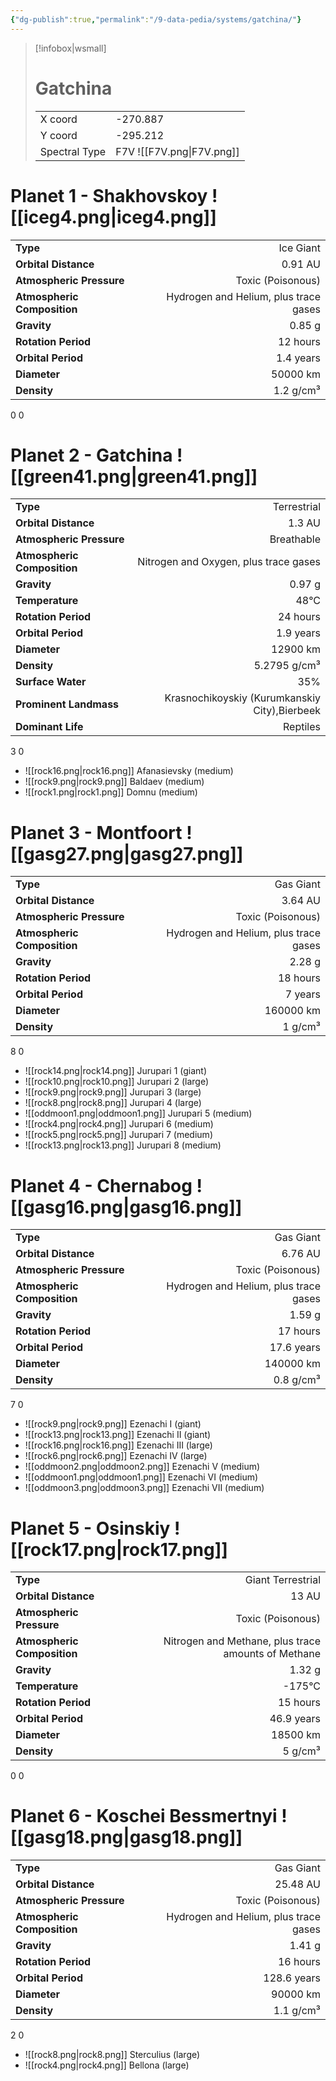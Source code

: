```yaml
---
{"dg-publish":true,"permalink":"/9-data-pedia/systems/gatchina/"}
---
```


> [!infobox|wsmall]
> # Gatchina
> | | |
> | - | - |
> | X coord | -270.887 |
> | Y coord| -295.212 |
> | Spectral Type | F7V ![[F7V.png\|F7V.png]] |

# Planet 1 - Shakhovskoy ![[iceg4.png\|iceg4.png]]
|                             |                           |
| --------------------------- | -------------------------:|
| **Type**                    |             Ice Giant |
| **Orbital Distance**        |   0.91 AU |
| **Atmospheric Pressure**    |       Toxic (Poisonous) |
| **Atmospheric Composition** |      Hydrogen and Helium, plus trace gases |
| **Gravity**                 |        0.85 g |
| **Rotation Period**         |  12 hours |
| **Orbital Period** | 1.4 years |
| **Diameter**                |      50000 km | 
| **Density**                 |    1.2 g/cm³ |



0
0



# Planet 2 - Gatchina ![[green41.png\|green41.png]]
|                             |                           |
| --------------------------- | -------------------------:|
| **Type**                    |             Terrestrial |
| **Orbital Distance**        |   1.3 AU |
| **Atmospheric Pressure**    |       Breathable |
| **Atmospheric Composition** |      Nitrogen and Oxygen, plus trace gases |
| **Gravity**                 |        0.97 g |
| **Temperature**             |    48°C |
| **Rotation Period**         |  24 hours |
| **Orbital Period** | 1.9 years |
| **Diameter**                |      12900 km | 
| **Density**                 |    5.2795 g/cm³ |
| **Surface Water**           |           35% | 
| **Prominent Landmass**      |         Krasnochikoyskiy (Kurumkanskiy City),Bierbeek | 
| **Dominant Life**           |         Reptiles |



3
0

- ![[rock16.png\|rock16.png]] Afanasievsky (medium)
- ![[rock9.png\|rock9.png]] Baldaev (medium)
- ![[rock1.png\|rock1.png]] Domnu (medium)


# Planet 3 - Montfoort ![[gasg27.png\|gasg27.png]]
|                             |                           |
| --------------------------- | -------------------------:|
| **Type**                    |             Gas Giant |
| **Orbital Distance**        |   3.64 AU |
| **Atmospheric Pressure**    |       Toxic (Poisonous) |
| **Atmospheric Composition** |      Hydrogen and Helium, plus trace gases |
| **Gravity**                 |        2.28 g |
| **Rotation Period**         |  18 hours |
| **Orbital Period** | 7 years |
| **Diameter**                |      160000 km | 
| **Density**                 |    1 g/cm³ |



8
0

- ![[rock14.png\|rock14.png]] Jurupari 1 (giant)
- ![[rock10.png\|rock10.png]] Jurupari 2 (large)
- ![[rock9.png\|rock9.png]] Jurupari 3 (large)
- ![[rock8.png\|rock8.png]] Jurupari 4 (large)
- ![[oddmoon1.png\|oddmoon1.png]] Jurupari 5 (medium)
- ![[rock4.png\|rock4.png]] Jurupari 6 (medium)
- ![[rock5.png\|rock5.png]] Jurupari 7 (medium)
- ![[rock13.png\|rock13.png]] Jurupari 8 (medium)


# Planet 4 - Chernabog ![[gasg16.png\|gasg16.png]]
|                             |                           |
| --------------------------- | -------------------------:|
| **Type**                    |             Gas Giant |
| **Orbital Distance**        |   6.76 AU |
| **Atmospheric Pressure**    |       Toxic (Poisonous) |
| **Atmospheric Composition** |      Hydrogen and Helium, plus trace gases |
| **Gravity**                 |        1.59 g |
| **Rotation Period**         |  17 hours |
| **Orbital Period** | 17.6 years |
| **Diameter**                |      140000 km | 
| **Density**                 |    0.8 g/cm³ |



7
0

- ![[rock9.png\|rock9.png]] Ezenachi I (giant)
- ![[rock13.png\|rock13.png]] Ezenachi II (giant)
- ![[rock16.png\|rock16.png]] Ezenachi III (large)
- ![[rock6.png\|rock6.png]] Ezenachi IV (large)
- ![[oddmoon2.png\|oddmoon2.png]] Ezenachi V (medium)
- ![[oddmoon1.png\|oddmoon1.png]] Ezenachi VI (medium)
- ![[oddmoon3.png\|oddmoon3.png]] Ezenachi VII (medium)


# Planet 5 - Osinskiy ![[rock17.png\|rock17.png]]
|                             |                           |
| --------------------------- | -------------------------:|
| **Type**                    |             Giant Terrestrial |
| **Orbital Distance**        |   13 AU |
| **Atmospheric Pressure**    |       Toxic (Poisonous) |
| **Atmospheric Composition** |      Nitrogen and Methane, plus trace amounts of Methane |
| **Gravity**                 |        1.32 g |
| **Temperature**             |    -175°C |
| **Rotation Period**         |  15 hours |
| **Orbital Period** | 46.9 years |
| **Diameter**                |      18500 km | 
| **Density**                 |    5 g/cm³ |



0
0



# Planet 6 - Koschei Bessmertnyi ![[gasg18.png\|gasg18.png]]
|                             |                           |
| --------------------------- | -------------------------:|
| **Type**                    |             Gas Giant |
| **Orbital Distance**        |   25.48 AU |
| **Atmospheric Pressure**    |       Toxic (Poisonous) |
| **Atmospheric Composition** |      Hydrogen and Helium, plus trace gases |
| **Gravity**                 |        1.41 g |
| **Rotation Period**         |  16 hours |
| **Orbital Period** | 128.6 years |
| **Diameter**                |      90000 km | 
| **Density**                 |    1.1 g/cm³ |



2
0

- ![[rock8.png\|rock8.png]] Sterculius (large)
- ![[rock4.png\|rock4.png]] Bellona (large)


